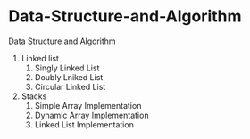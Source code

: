 # Data-Structure-and-Algorithm
Data Structure and Algorithm
1. Linked list
    1. Singly Linked List
    2. Doubly Lniked List
    3. Circular Linked List
2. Stacks
    1. Simple Array Implementation
    2. Dynamic Array Implementation
    3. Linked List Implementation
